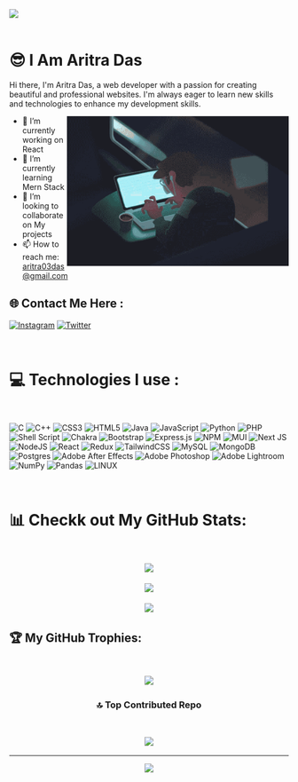 <img  width="1200"  src="https://user-images.githubusercontent.com/74038190/225813708-98b745f2-7d22-48cf-9150-083f1b00d6c9.gif" width="500"> 
 <br><br>

# 😎 I Am Aritra Das
Hi there, I'm Aritra Das, a web developer with a passion for creating beautiful and professional websites. I'm always eager to learn new skills and technologies to enhance my development skills. 

<img align="right" alt="Coding" width="400" height="270" src="https://github.com/AritraDas2003/AritraDas2003/blob/main/coding.gif">


- 🔭 I’m currently working on React
- 🌱 I’m currently learning Mern Stack
- 👯 I’m looking to collaborate on My projects
- 📫 How to reach me: aritra03das@gmail.com

## 🌐 Contact Me Here :
[![Instagram](https://img.shields.io/badge/Instagram-%23E4405F.svg?logo=Instagram&logoColor=white)](https://instagram.com/aritra_03_das) [![Twitter](https://img.shields.io/badge/Twitter-%231DA1F2.svg?logo=Twitter&logoColor=white)](https://twitter.com/@AritraD86296060) 

<br>

# 💻 Technologies I use :
<br>

![C](https://img.shields.io/badge/c-%2300599C.svg?style=flat&logo=c&logoColor=white) ![C++](https://img.shields.io/badge/c++-%2300599C.svg?style=flat&logo=c%2B%2B&logoColor=white) ![CSS3](https://img.shields.io/badge/css3-%231572B6.svg?style=flat&logo=css3&logoColor=white) ![HTML5](https://img.shields.io/badge/html5-%23E34F26.svg?style=flat&logo=html5&logoColor=white) ![Java](https://img.shields.io/badge/java-%23ED8B00.svg?style=flat&logo=java&logoColor=white) ![JavaScript](https://img.shields.io/badge/javascript-%23323330.svg?style=flat&logo=javascript&logoColor=%23F7DF1E) ![Python](https://img.shields.io/badge/python-3670A0?style=flat&logo=python&logoColor=ffdd54) ![PHP](https://img.shields.io/badge/php-%23777BB4.svg?style=flat&logo=php&logoColor=white) ![Shell Script](https://img.shields.io/badge/shell_script-%23121011.svg?style=flat&logo=gnu-bash&logoColor=white) ![Chakra](https://img.shields.io/badge/chakra-%234ED1C5.svg?style=flat&logo=chakraui&logoColor=white) ![Bootstrap](https://img.shields.io/badge/bootstrap-%23563D7C.svg?style=flat&logo=bootstrap&logoColor=white) ![Express.js](https://img.shields.io/badge/express.js-%23404d59.svg?style=flat&logo=express&logoColor=%2361DAFB) ![NPM](https://img.shields.io/badge/NPM-%23000000.svg?style=flat&logo=npm&logoColor=white) ![MUI](https://img.shields.io/badge/MUI-%230081CB.svg?style=flat&logo=material-ui&logoColor=white) ![Next JS](https://img.shields.io/badge/Next-black?style=flat&logo=next.js&logoColor=white) ![NodeJS](https://img.shields.io/badge/node.js-6DA55F?style=flat&logo=node.js&logoColor=white) ![React](https://img.shields.io/badge/react-%2320232a.svg?style=flat&logo=react&logoColor=%2361DAFB) ![Redux](https://img.shields.io/badge/redux-%23593d88.svg?style=flat&logo=redux&logoColor=white) ![TailwindCSS](https://img.shields.io/badge/tailwindcss-%2338B2AC.svg?style=flat&logo=tailwind-css&logoColor=white) ![MySQL](https://img.shields.io/badge/mysql-%2300f.svg?style=flat&logo=mysql&logoColor=white) ![MongoDB](https://img.shields.io/badge/MongoDB-%234ea94b.svg?style=flat&logo=mongodb&logoColor=white) ![Postgres](https://img.shields.io/badge/postgres-%23316192.svg?style=flat&logo=postgresql&logoColor=white) ![Adobe After Effects](https://img.shields.io/badge/Adobe%20After%20Effects-9999FF.svg?style=flat&logo=Adobe%20After%20Effects&logoColor=white) ![Adobe Photoshop](https://img.shields.io/badge/adobephotoshop-%2331A8FF.svg?style=flat&logo=adobephotoshop&logoColor=white) ![Adobe Lightroom](https://img.shields.io/badge/Adobe%20Lightroom-31A8FF.svg?style=flat&logo=Adobe%20Lightroom&logoColor=white) ![NumPy](https://img.shields.io/badge/numpy-%23013243.svg?style=flat&logo=numpy&logoColor=white) ![Pandas](https://img.shields.io/badge/pandas-%23150458.svg?style=flat&logo=pandas&logoColor=white) ![LINUX](https://img.shields.io/badge/Linux-FCC624?style=flat&logo=linux&logoColor=black)

<br>

# 📊 Checkk out My GitHub Stats:
<br>
<div align="center"> 
  
![](https://github-readme-stats.vercel.app/api?username=AritraDas2003&theme=jolly&hide_border=false&include_all_commits=false&count_private=false)<br/>
<br>
![](https://github-readme-streak-stats.herokuapp.com/?user=AritraDas2003&theme=jolly&hide_border=false)<br/>
<br>
![](https://github-readme-stats.vercel.app/api/top-langs/?username=AritraDas2003&theme=jolly&hide_border=false&include_all_commits=false&count_private=false&layout=compact)

</div>



## 🏆 My GitHub Trophies:
<br>
<div align="center">
  
![](https://github-profile-trophy.vercel.app/?username=AritraDas2003&theme=nord&no-frame=true&no-bg=false&margin-w=4)

<div>

### 🔝 Top Contributed Repo
<br>

![](https://github-contributor-stats.vercel.app/api?username=AritraDas2003&limit=5&theme=tokyonight&combine_all_yearly_contributions=true)

---
[![](https://visitcount.itsvg.in/api?id=AritraDas2003&icon=6&color=0)](https://visitcount.itsvg.in)






